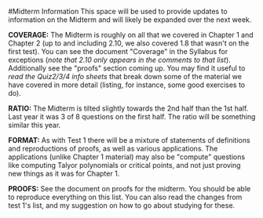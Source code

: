 #Midterm Information
This space will be used to provide updates to information on the Midterm and will likely be expanded over the next week. 

**COVERAGE:** The Midterm is roughly on all that we covered in Chapter 1 and Chapter 2 (up to and including 2.10, we also covered 1.8 that wasn't on the first test). You can see the document "Coverage" in the Syllabus for exceptions (*note that 2.10 only appears in the comments to that list*). Additionally see the "proofs" section coming up. You may find it useful to *read the Quiz2/3/4 info sheets* that break down some of the material we have covered in more detail (listing, for instance, some good exercises to do). 

**RATIO:** The Midterm is tilted slightly towards the 2nd half than the 1st half. Last year it was 3 of 8 questions on the first half. The ratio will be something similar this year. 

**FORMAT:** As with Test 1 there will be a mixture of statements of definitions and reproductions of proofs, as well as various applications. The applications (unlike Chapter 1 material) may also be "compute" questions like computing Talyor polynomials or critical points, and not just proving new things as it was for Chapter 1. 

**PROOFS:** See the document on proofs for the midterm. You should be able to reproduce everything on this list. You can also read the changes from test 1's list, and my suggestion on how to go about studying for these. 
